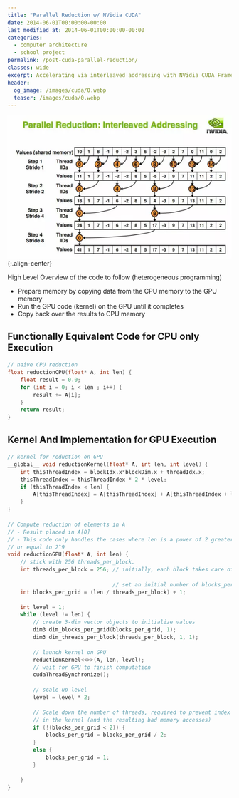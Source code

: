 ```yaml
---
title: "Parallel Reduction w/ NVidia CUDA"
date: 2014-06-01T00:00:00-00:00
last_modified_at: 2014-06-01T00:00:00-00:00
categories:
  - computer architecture
  - school project
permalink: /post-cuda-parallel-reduction/
classes: wide
excerpt: Accelerating via interleaved addressing with NVidia CUDA Framework
header:
  og_image: /images/cuda/0.webp
  teaser: /images/cuda/0.webp
---
```


![preview](/images/cuda/0.webp){:.align-center}

High Level Overview of the code to follow (heterogeneous programming)

- Prepare memory by copying data from the CPU memory to the GPU memory
- Run the GPU code (kernel) on the GPU until it completes
- Copy back over the results to CPU memory

## Functionally Equivalent Code for CPU only Execution

```c
// naive CPU reduction
float reductionCPU(float* A, int len) {
    float result = 0.0;
    for (int i = 0; i < len ; i++) {
        result += A[i];
    }
    return result;
}
```

## Kernel And Implementation for GPU Execution

```c
// kernel for reduction on GPU
__global__ void reductionKernel(float* A, int len, int level) {
	int thisThreadIndex = blockIdx.x*blockDim.x + threadIdx.x;
	thisThreadIndex = thisThreadIndex * 2 * level;
	if (thisThreadIndex < len) {
		A[thisThreadIndex] = A[thisThreadIndex] + A[thisThreadIndex + level];
	}
}

// Compute reduction of elements in A
// - Result placed in A[0]
// - This code only handles the cases where len is a power of 2 greater than
// or equal to 2^9
void reductionGPU(float* A, int len) {
	// stick with 256 threads_per_block. 
	int threads_per_block = 256; // initially, each block takes care of 512 elements

								 // set an initial number of blocks_per_grid
	int blocks_per_grid = (len / threads_per_block) + 1;

	int level = 1;
	while (level != len) {
		// create 3-dim vector objects to initialize values
		dim3 dim_blocks_per_grid(blocks_per_grid, 1);
		dim3 dim_threads_per_block(threads_per_block, 1, 1);

		// launch kernel on GPU
		reductionKernel<<>>(A, len, level);
		// wait for GPU to finish computation
		cudaThreadSynchronize();

		// scale up level
		level = level * 2;

		// Scale down the number of threads, required to prevent index overflow
		// in the kernel (and the resulting bad memory accesses)
		if (!(blocks_per_grid < 2)) {
			blocks_per_grid = blocks_per_grid / 2;
		}
		else {
			blocks_per_grid = 1;
		}

	}
}
```